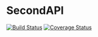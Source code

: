 # SecondAPI
[![Build Status](https://travis-ci.org/MUGABA/SecondAPI.svg?branch=master)](https://travis-ci.org/MUGABA/SecondAPI)
[![Coverage Status](https://coveralls.io/repos/github/MUGABA/SecondAPI/badge.svg?branch=master)](https://coveralls.io/github/MUGABA/SecondAPI?branch=master)